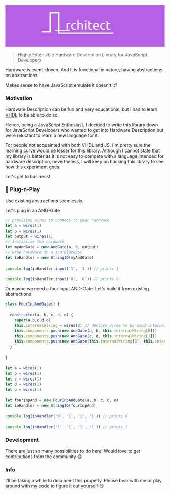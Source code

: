 ![Architect](media/banner.png)

> Highly Extensible Hardware Description Library for JavaScript Developers

Hardware is event-driven. And it is functional in nature, having abstractions on abstractions.

Makes sense to have JavaScript emulate it doesn't it?

### Motivation

Hardware Description can be fun and very educational, but I had to learn [VHDL](https://en.wikipedia.org/wiki/VHDL) to be able to do so.

Hence, being a JavaScript Enthusiast, I decided to write this library down for JavaScript Developers who wanted to get into Hardware Description but were reluctant to learn a new language for it.

For people not acquainted with both VHDL and JS, I'm pretty sure the learning curve would be lesser for this library. Although I cannot state that my library is better as it is not easy to compete with a language intended for hardware description, nevertheless, I will keep on hacking this library to see how this experiment goes.

Let's get to business!

### :electric_plug: Plug-n-Play

Use existing abstractions seemlessly.

Let's plug in an AND-Gate

```js
// provision wires to connect to your hardware
let a = wires(1)
let b = wires(1)
let output = wires(1)
// initialise the hardware
let myAndGate = new AndGate(a, b, output)
// wrap hardware in a I/O BlackBox
let ioHandler = new StringIO(myAndGate)

console.log(ioHandler.input('1', '1')) // prints 1

console.log(ioHandler.input('0', '0')) // prints 0
```

Or maybe we need a four input AND-Gate. Let's build it from existing abstractions

```js
class FourInpAndGate() {

  constructor(a, b, c, d, o) {
    super(a,b,c,d,o)
    this.internalWiring = wires(2) // declare wires to be used internally
    this.components.push(new AndGate(a, b, this.internalWiring[0]))
    this.components.push(new AndGate(c, d, this.internalWiring[1]))
    this.components.push(new AndGate(this.internalWiring[0], this.internalWiring[1], o))
  }

}

let a = wires(1)
let b = wires(1)
let c = wires(1)
let d = wires(1)
let o = wires(1)

let fourInpAnd = new FourInpAndGate(a, b, c, d, o)
let ioHandler = new StringIO(fourInpAnd)

console.log(ioHandler('0', '1', '1', '1')) // prints 0

console.log(ioHandler('1', '1', '1', '1')) // prints 1
```

### Development

There are just so many possibilities to do here! Would love to get contributions from the community :smile:

### Info

I'll be taking a while to document this properly. Please bear with me or play around with my code to figure it out yourself :smirk:
